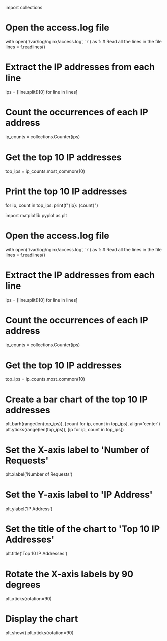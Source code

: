 import collections

# Open the access.log file
with open('/var/log/nginx/access.log', 'r') as f:
    # Read all the lines in the file
    lines = f.readlines()

# Extract the IP addresses from each line
ips = [line.split()[0] for line in lines]

# Count the occurrences of each IP address
ip_counts = collections.Counter(ips)

# Get the top 10 IP addresses
top_ips = ip_counts.most_common(10)

# Print the top 10 IP addresses
for ip, count in top_ips:
    print(f"{ip}: {count}")

import matplotlib.pyplot as plt

# Open the access.log file
with open('/var/log/nginx/access.log', 'r') as f:
    # Read all the lines in the file
    lines = f.readlines()

# Extract the IP addresses from each line
ips = [line.split()[0] for line in lines]

# Count the occurrences of each IP address
ip_counts = collections.Counter(ips)

# Get the top 10 IP addresses
top_ips = ip_counts.most_common(10)

# Create a bar chart of the top 10 IP addresses
plt.barh(range(len(top_ips)), [count for ip, count in top_ips], align='center')
plt.yticks(range(len(top_ips)), [ip for ip, count in top_ips])

# Set the X-axis label to 'Number of Requests'
plt.xlabel('Number of Requests')

# Set the Y-axis label to 'IP Address'
plt.ylabel('IP Address')

# Set the title of the chart to 'Top 10 IP Addresses'
plt.title('Top 10 IP Addresses')

# Rotate the X-axis labels by 90 degrees
plt.xticks(rotation=90)

# Display the chart
plt.show()
plt.xticks(rotation=90)
